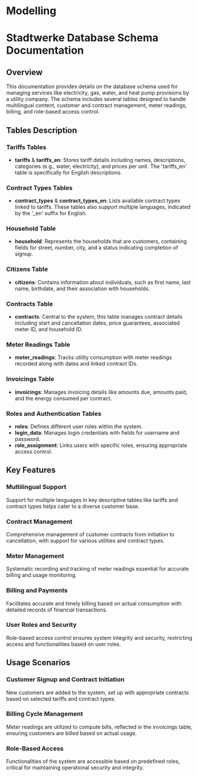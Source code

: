 # Modelling

# Stadtwerke Database Schema Documentation

## Overview
This documentation provides details on the database schema used for managing services like electricity, gas, water, and heat pump provisions by a utility company. The schema includes several tables designed to handle multilingual content, customer and contract management, meter readings, billing, and role-based access control.

## Tables Description

### Tariffs Tables
- **tariffs** & **tariffs_en**: Stores tariff details including names, descriptions, categories (e.g., water, electricity), and prices per unit. The 'tariffs_en' table is specifically for English descriptions.

### Contract Types Tables
- **contract_types** & **contract_types_en**: Lists available contract types linked to tariffs. These tables also support multiple languages, indicated by the '_en' suffix for English.

### Household Table
- **household**: Represents the households that are customers, containing fields for street, number, city, and a status indicating completion of signup.

### Citizens Table
- **citizens**: Contains information about individuals, such as first name, last name, birthdate, and their association with households.

### Contracts Table
- **contracts**: Central to the system, this table manages contract details including start and cancellation dates, price guarantees, associated meter ID, and household ID.

### Meter Readings Table
- **meter_readings**: Tracks utility consumption with meter readings recorded along with dates and linked contract IDs.

### Invoicings Table
- **invoicings**: Manages invoicing details like amounts due, amounts paid, and the energy consumed per contract.

### Roles and Authentication Tables
- **roles**: Defines different user roles within the system.
- **login_data**: Manages login credentials with fields for username and password.
- **role_assignment**: Links users with specific roles, ensuring appropriate access control.

## Key Features

### Multilingual Support
Support for multiple languages in key descriptive tables like tariffs and contract types helps cater to a diverse customer base.

### Contract Management
Comprehensive management of customer contracts from initiation to cancellation, with support for various utilities and contract types.

### Meter Management
Systematic recording and tracking of meter readings essential for accurate billing and usage monitoring.

### Billing and Payments
Facilitates accurate and timely billing based on actual consumption with detailed records of financial transactions.

### User Roles and Security
Role-based access control ensures system integrity and security, restricting access and functionalities based on user roles.

## Usage Scenarios

### Customer Signup and Contract Initiation
New customers are added to the system, set up with appropriate contracts based on selected tariffs and contract types.

### Billing Cycle Management
Meter readings are utilized to compute bills, reflected in the invoicings table, ensuring customers are billed based on actual usage.

### Role-Based Access
Functionalities of the system are accessible based on predefined roles, critical for maintaining operational security and integrity.


